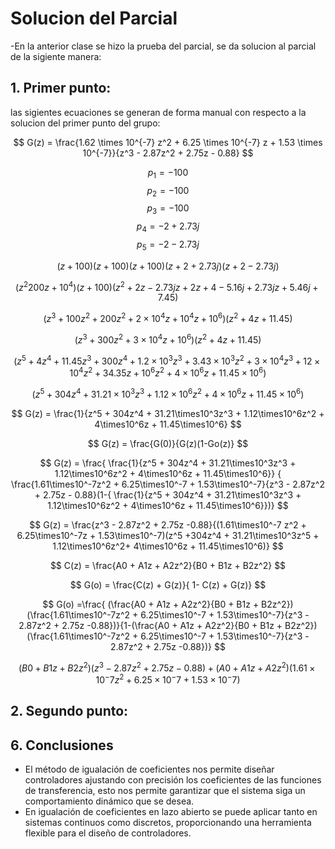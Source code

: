 # Solucion del Parcial

-En la anterior clase se hizo la prueba del parcial, se da solucion al parcial de la sigiente manera:


## 1. Primer punto:
las sigientes ecuaciones se generan de forma manual con respecto a la solucion del primer punto del grupo:

$$ G(z) = \frac{1.62 \times 10^{-7} z^2 + 6.25 \times 10^{-7} z + 1.53 \times 10^{-7}}{z^3 - 2.87z^2 + 2.75z - 0.88} $$

$$ p_1 = -100 $$
$$ p_2 = -100  $$
$$ p_3 = -100$$
$$ p_4 = -2 + 2.73j $$
$$ p_5 = -2 - 2.73j $$

$$ (z + 100)(z + 100)(z + 100)(z + 2 + 2.73j)(z + 2 - 2.73j) $$

$$ (z^2 200z + 10^4)(z + 100)(z^2 + 2z - 2.73jz + 2z + 4 - 5.16j + 2.73jz + 5.46j + 7.45) $$

$$ (z^3 + 100z^2 + 200z^2 + 2\times10^4z + 10^4z + 10^6)(z^2 + 4z + 11.45) $$

$$ (z^3 + 300z^2 + 3\times10^4z + 10^6)(z^2 + 4z + 11.45) $$ 

$$ (z^5 + 4z^4 + 11.45z^3 + 300z^4 + 1.2\times10^3z^3 + 3.43\times10^3z^2 + 3\times10^4z^3 + 12\times10^4z^2 + 34.35z + 10^6z^2 + 4\times10^6z + 11.45\times10^6) $$

$$ (z^5 + 304z^4 + 31.21\times10^3z^3 + 1.12\times10^6z^2 + 4\times10^6z + 11.45\times10^6) $$


$$ G(z) = \frac{1}{z^5 + 304z^4 + 31.21\times10^3z^3 + 1.12\times10^6z^2 + 4\times10^6z + 11.45\times10^6} $$

$$ G(z) = \frac{G(0)}{G(z)(1-Go(z)} $$

$$ G(z) = \frac{ \frac{1}{z^5 + 304z^4 + 31.21\times10^3z^3 + 1.12\times10^6z^2 + 4\times10^6z + 11.45\times10^6}} { \frac{1.61\times10^-7z^2 + 6.25\times10^-7 + 1.53\times10^-7}{z^3 - 2.87z^2 + 2.75z - 0.88}(1-{ \frac{1}{z^5 + 304z^4 + 31.21\times10^3z^3 + 1.12\times10^6z^2 + 4\times10^6z + 11.45\times10^6}})} $$

$$ G(z) = \frac{z^3 - 2.87z^2 + 2.75z -0.88}{(1.61\times10^-7 z^2 + 6.25\times10^-7z + 1.53\times10^-7)(z^5 +304z^4 + 31.21\times10^3z^5 + 1.12\times10^6z^2+ 4\times10^6z + 11.45\times10^6)} $$

$$ C(z) = \frac{A0 + A1z + A2z^2}{B0 + B1z + B2z^2} $$

$$ G(o) = \frac{C(z) + G(z)}{ 1- C(z) + G(z)} $$

$$  G(o) =\frac{ (\frac{A0 + A1z + A2z^2}{B0 + B1z + B2z^2})(\frac{1.61\times10^-7z^2 + 6.25\times10^-7 + 1.53\times10^-7}{z^3 - 2.87z^2 + 2.75z -0.88})}{1-(\frac{A0 + A1z + A2z^2}{B0 + B1z + B2z^2})(\frac{1.61\times10^-7z^2 + 6.25\times10^-7 + 1.53\times10^-7}{z^3 - 2.87z^2 + 2.75z -0.88})}  $$

$$ (B0 + B1z + B2z^2)(z^3 - 2.87z^2 + 2.75z -0.88) + (A0 + A1z + A2z^2)(1.61\times10^-7z^2 + 6.25\times10^-7 + 1.53\times10^-7)  $$























## 2. Segundo punto:




## 6. Conclusiones

- El método de igualación de coeficientes nos permite diseñar controladores ajustando con precisión los coeficientes de las funciones de transferencia, esto nos permite garantizar que el sistema siga un comportamiento dinámico que se desea.
- En igualación de coeficientes en lazo abierto se puede aplicar tanto en sistemas continuos como discretos, proporcionando una herramienta flexible para el diseño de controladores.
  









